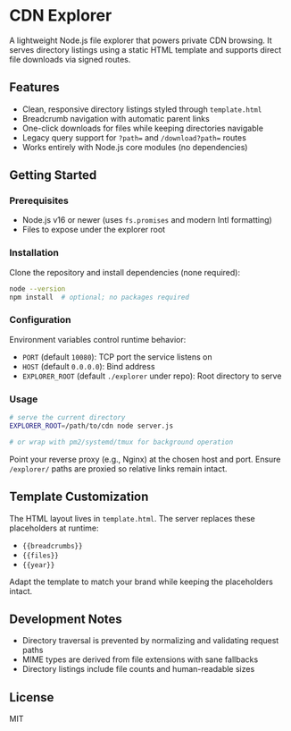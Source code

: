 # CDN Explorer

A lightweight Node.js file explorer that powers private CDN browsing. It serves directory listings using a static HTML template and supports direct file downloads via signed routes.

## Features

- Clean, responsive directory listings styled through `template.html`
- Breadcrumb navigation with automatic parent links
- One-click downloads for files while keeping directories navigable
- Legacy query support for `?path=` and `/download?path=` routes
- Works entirely with Node.js core modules (no dependencies)

## Getting Started

### Prerequisites

- Node.js v16 or newer (uses `fs.promises` and modern Intl formatting)
- Files to expose under the explorer root

### Installation

Clone the repository and install dependencies (none required):

```bash
node --version
npm install  # optional; no packages required
```

### Configuration

Environment variables control runtime behavior:

- `PORT` (default `10080`): TCP port the service listens on
- `HOST` (default `0.0.0.0`): Bind address
- `EXPLORER_ROOT` (default `./explorer` under repo): Root directory to serve

### Usage

```bash
# serve the current directory
EXPLORER_ROOT=/path/to/cdn node server.js

# or wrap with pm2/systemd/tmux for background operation
```

Point your reverse proxy (e.g., Nginx) at the chosen host and port. Ensure `/explorer/` paths are proxied so relative links remain intact.

## Template Customization

The HTML layout lives in `template.html`. The server replaces these placeholders at runtime:

- `{{breadcrumbs}}`
- `{{files}}`
- `{{year}}`

Adapt the template to match your brand while keeping the placeholders intact.

## Development Notes

- Directory traversal is prevented by normalizing and validating request paths
- MIME types are derived from file extensions with sane fallbacks
- Directory listings include file counts and human-readable sizes

## License

MIT
